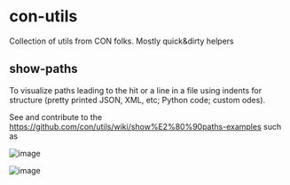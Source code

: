 # con-utils

Collection of utils from CON folks. Mostly quick&amp;dirty helpers

## show-paths

To visualize paths leading to the hit or a line in a file using indents for structure (pretty printed JSON, XML, etc; Python code; custom odes).

See and contribute to the https://github.com/con/utils/wiki/show%E2%80%90paths-examples such as

![image](https://github.com/user-attachments/assets/6a04963c-0fee-4590-bb4f-261c4979670c)

![image](https://github.com/user-attachments/assets/76a3d901-bdaa-42d9-ba20-c9fa1c96e4a8)

